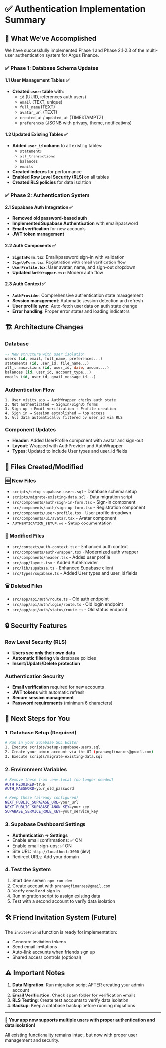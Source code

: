 # ✅ Authentication Implementation Summary

## 🎯 What We've Accomplished

We have successfully implemented Phase 1 and Phase 2.1-2.3 of the multi-user authentication system for Argus Finance.

### ✅ Phase 1: Database Schema Updates

#### 1.1 User Management Tables ✅
- **Created `users` table** with:
  - `id` (UUID, references auth.users)
  - `email` (TEXT, unique)
  - `full_name` (TEXT)
  - `avatar_url` (TEXT)
  - `created_at` / `updated_at` (TIMESTAMPTZ)
  - `preferences` (JSONB with privacy, theme, notifications)

#### 1.2 Updated Existing Tables ✅
- **Added `user_id` column** to all existing tables:
  - `statements`
  - `all_transactions` 
  - `balances`
  - `emails`
- **Created indexes** for performance
- **Enabled Row Level Security (RLS)** on all tables
- **Created RLS policies** for data isolation

### ✅ Phase 2: Authentication System

#### 2.1 Supabase Auth Integration ✅
- **Removed old password-based auth**
- **Implemented Supabase Authentication** with email/password
- **Email verification** for new accounts
- **JWT token management**

#### 2.2 Auth Components ✅
- **`SignInForm.tsx`**: Email/password sign-in with validation
- **`SignUpForm.tsx`**: Registration with email verification flow
- **`UserProfile.tsx`**: User avatar, name, and sign-out dropdown
- **Updated `AuthWrapper.tsx`**: Modern auth flow

#### 2.3 Auth Context ✅
- **`AuthProvider`**: Comprehensive authentication state management
- **Session management**: Automatic session detection and refresh
- **User profile sync**: Auto-fetch user data on auth state change
- **Error handling**: Proper error states and loading indicators

## 🏗️ Architecture Changes

### Database
```sql
-- New structure with user isolation
users (id, email, full_name, preferences...)
statements (id, user_id, file_name...)  
all_transactions (id, user_id, date, amount...)
balances (id, user_id, account_type...)
emails (id, user_id, gmail_message_id...)
```

### Authentication Flow
```
1. User visits app → AuthWrapper checks auth state
2. Not authenticated → SignIn/SignUp forms
3. Sign up → Email verification → Profile creation
4. Sign in → Session established → App access
5. All data automatically filtered by user_id via RLS
```

### Component Updates
- **Header**: Added UserProfile component with avatar and sign-out
- **Layout**: Wrapped with AuthProvider and AuthWrapper
- **Types**: Updated to include User types and user_id fields

## 📁 Files Created/Modified

### 🆕 New Files
- `scripts/setup-supabase-users.sql` - Database schema setup
- `scripts/migrate-existing-data.sql` - Data migration script
- `src/components/auth/sign-in-form.tsx` - Sign-in component
- `src/components/auth/sign-up-form.tsx` - Registration component
- `src/components/user-profile.tsx` - User profile dropdown
- `src/components/ui/avatar.tsx` - Avatar component
- `AUTHENTICATION_SETUP.md` - Setup documentation

### 🔄 Modified Files
- `src/contexts/auth-context.tsx` - Enhanced auth context
- `src/components/auth-wrapper.tsx` - Modernized auth wrapper
- `src/components/header.tsx` - Added user profile
- `src/app/layout.tsx` - Added AuthProvider
- `src/lib/supabase.ts` - Enhanced Supabase client
- `src/types/supabase.ts` - Added User types and user_id fields

### 🗑️ Deleted Files
- `src/app/api/auth/route.ts` - Old auth endpoint
- `src/app/api/auth/login/route.ts` - Old login endpoint
- `src/app/api/auth/status/route.ts` - Old status endpoint

## 🔒 Security Features

### Row Level Security (RLS)
- **Users see only their own data**
- **Automatic filtering** via database policies
- **Insert/Update/Delete protection**

### Authentication Security
- **Email verification** required for new accounts
- **JWT tokens** with automatic refresh
- **Secure session management**
- **Password requirements** (minimum 6 characters)

## 🚀 Next Steps for You

### 1. Database Setup (Required)
```bash
# Run in your Supabase SQL Editor
1. Execute scripts/setup-supabase-users.sql
2. Create your admin account via the UI (pranavgfinances@gmail.com)
3. Execute scripts/migrate-existing-data.sql
```

### 2. Environment Variables
```bash
# Remove these from .env.local (no longer needed)
AUTH_REQUIRED=true
AUTH_PASSWORD=your_old_password

# Keep these (already configured)
NEXT_PUBLIC_SUPABASE_URL=your_url
NEXT_PUBLIC_SUPABASE_ANON_KEY=your_key
SUPABASE_SERVICE_ROLE_KEY=your_service_key
```

### 3. Supabase Dashboard Settings
- **Authentication → Settings**
- Enable email confirmations: ✅ ON
- Enable email sign-ups: ✅ ON  
- Site URL: `http://localhost:3000` (dev)
- Redirect URLs: Add your domain

### 4. Test the System
1. Start dev server: `npm run dev`
2. Create account with `pranavgfinances@gmail.com`
3. Verify email and sign in
4. Run migration script to assign existing data
5. Test with a second account to verify data isolation

## 🛠️ Friend Invitation System (Future)

The `inviteFriend` function is ready for implementation:
- Generate invitation tokens
- Send email invitations  
- Auto-link accounts when friends sign up
- Shared access controls (optional)

## ⚠️ Important Notes

1. **Data Migration**: Run migration script AFTER creating your admin account
2. **Email Verification**: Check spam folder for verification emails
3. **RLS Testing**: Create test accounts to verify data isolation
4. **Backup**: Keep a database backup before running migrations

---

**🎉 Your app now supports multiple users with proper authentication and data isolation!**

All existing functionality remains intact, but now with proper user management and security. 